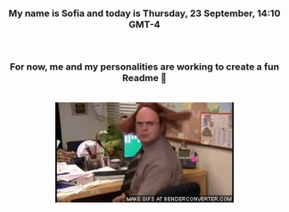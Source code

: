 


<div align="center">
<h3 >My name is Sofia and today is Thursday, 23 September, 14:10 GMT-4</h3><br>
<h3 >For now, me and my personalities are working to create a fun Readme 👋
</h3><br>
<img src='img/dwight.gif' alt='working...'/>
</div>
